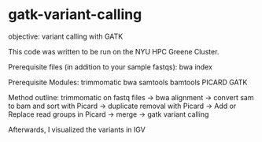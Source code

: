 # gatk-variant-calling
objective: variant calling with GATK

This code was written to be run on the NYU HPC Greene Cluster. 

Prerequisite files (in addition to your sample fastqs):
bwa index

Prerequisite Modules:
trimmomatic
bwa
samtools
bamtools
PICARD
GATK

Method outline:
trimmomatic on fastq files -> bwa alignment -> convert sam to bam and sort with Picard -> duplicate removal with Picard -> Add or Replace read groups in Picard -> merge -> gatk variant calling

Afterwards, I visualized the variants in IGV
